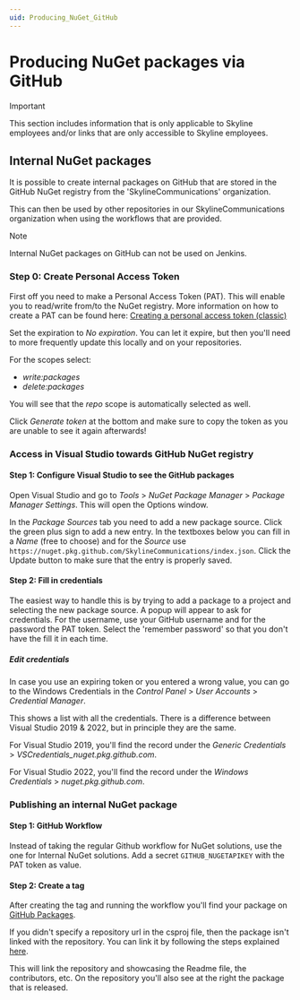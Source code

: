 ```yaml
---
uid: Producing_NuGet_GitHub
---
```


# Producing NuGet packages via GitHub

> [!IMPORTANT]
> This section includes information that is only applicable to Skyline employees and/or links that are only accessible to Skyline employees.

## Internal NuGet packages

It is possible to create internal packages on GitHub that are stored in the GitHub NuGet registry from the 'SkylineCommunications' organization.

This can then be used by other repositories in our SkylineCommunications organization when using the workflows that are provided.

> [!NOTE]
> Internal NuGet packages on GitHub can not be used on Jenkins.

### Step 0: Create Personal Access Token

First off you need to make a Personal Access Token (PAT). This will enable you to read/write from/to the NuGet registry. More information on how to create a PAT can be found here: [Creating a personal access token (classic)](https://docs.github.com/en/authentication/keeping-your-account-and-data-secure/managing-your-personal-access-tokens#creating-a-personal-access-token-classic)

Set the expiration to *No expiration*. You can let it expire, but then you'll need to more frequently update this locally and on your repositories.

For the scopes select:

- *write:packages*
- *delete:packages*

You will see that the *repo* scope is automatically selected as well.

Click *Generate token* at the bottom and make sure to copy the token as you are unable to see it again afterwards!

### Access in Visual Studio towards GitHub NuGet registry

#### Step 1: Configure Visual Studio to see the GitHub packages

Open Visual Studio and go to *Tools* > *NuGet Package Manager* > *Package Manager Settings*. This will open the Options window.

In the *Package Sources* tab you need to add a new package source. Click the green plus sign to add a new entry. In the textboxes below you can fill in a *Name* (free to choose) and for the *Source* use `https://nuget.pkg.github.com/SkylineCommunications/index.json`. Click the Update button to make sure that the entry is properly saved.

#### Step 2: Fill in credentials

The easiest way to handle this is by trying to add a package to a project and selecting the new package source. A popup will appear to ask for credentials. For the username, use your GitHub username and for the password the PAT token. Select the 'remember password' so that you don't have the fill it in each time.

##### Edit credentials

In case you use an expiring token or you entered a wrong value, you can go to the Windows Credentials in the *Control Panel* > *User Accounts* > *Credential Manager*.

This shows a list with all the credentials. There is a difference between Visual Studio 2019 & 2022, but in principle they are the same.

For Visual Studio 2019, you'll find the record under the *Generic Credentials* > *VSCredentials_nuget.pkg.github.com*.

For Visual Studio 2022, you'll find the record under the *Windows Credentials* > *nuget.pkg.github.com*.

### Publishing an internal NuGet package

#### Step 1: GitHub Workflow

Instead of taking the regular Github workflow for NuGet solutions, use the one for Internal NuGet solutions. Add a secret `GITHUB_NUGETAPIKEY` with the PAT token as value.

#### Step 2: Create a tag

After creating the tag and running the workflow you'll find your package on [GitHub Packages](https://github.com/orgs/SkylineCommunications/packages).

If you didn't specify a repository url in the csproj file, then the package isn't linked with the repository. You can link it by following the steps explained [here](https://docs.github.com/en/packages/learn-github-packages/connecting-a-repository-to-a-package#connecting-a-repository-to-an-organization-scoped-package-on-github).

This will link the repository and showcasing the Readme file, the contributors, etc. On the repository you'll also see at the right the package that is released.
